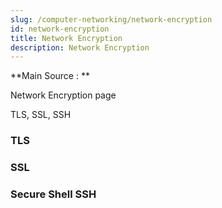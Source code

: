 ```yaml
---
slug: /computer-networking/network-encryption
id: network-encryption
title: Network Encryption
description: Network Encryption
---
```


**Main Source : **

Network Encryption page

TLS, SSL, SSH

### TLS

### SSL

### Secure Shell SSH